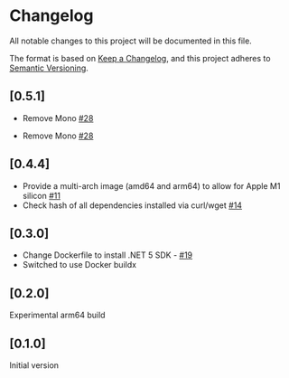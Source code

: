 # Changelog

All notable changes to this project will be documented in this file.

The format is based on [Keep a Changelog](https://keepachangelog.com/en/1.0.0/),
and this project adheres to [Semantic Versioning](https://semver.org/spec/v2.0.0.html).

## [0.5.1]

- Remove Mono [#28](https://github.com/cucumber/cucumber-build/pull/28)

- Remove Mono [#28](https://github.com/cucumber/cucumber-build/pull/28)

## [0.4.4]

- Provide a multi-arch image (amd64 and arm64) to allow for Apple M1 silicon [#11](https://github.com/cucumber/cucumber-build/issues/11)
- Check hash of all dependencies installed via curl/wget [#14](https://github.com/cucumber/cucumber-build/issues/14)

## [0.3.0]

- Change Dockerfile to install .NET 5 SDK - [#19](https://github.com/cucumber/cucumber-build/pull/19)
- Switched to use Docker buildx

## [0.2.0]

Experimental arm64 build

## [0.1.0]

Initial version
